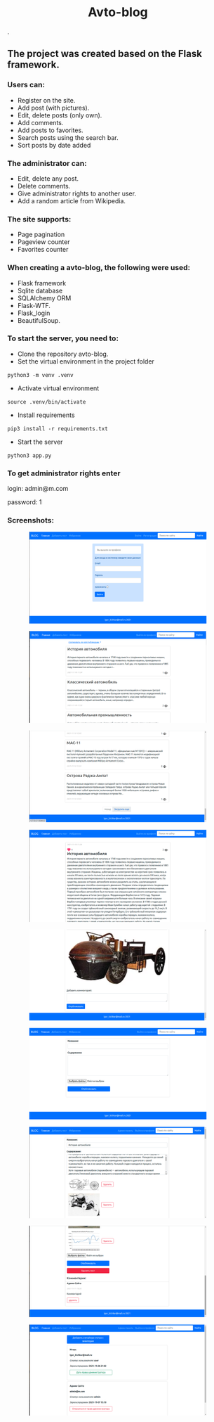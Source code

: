 <h1 align="center">Avto-blog</h1>.
<h2>The project was created based on the Flask framework.</h2>

### Users can:
- Register on the site.
- Add post (with pictures). 
- Edit, delete posts (only own).
- Add comments.
- Add posts to favorites.
- Search posts using the search bar.
- Sort posts by date added

### The administrator can:
- Edit, delete any post.
- Delete comments.
- Give administrator rights to another user.
- Add a random article from Wikipedia.

### The site supports:
- Page pagination
- Pageview counter
- Favorites counter

### When creating a avto-blog, the following were used:
- Flask framework
- Sqlite database
- SQLAlchemy ORM
- Flask-WTF.
- Flask_login
- BeautifulSoup.

### To start the server, you need to:
- Clone the repository avto-blog.
- Set the virtual environment in the project folder
```
python3 -m venv .venv
```
- Activate virtual environment
```
source .venv/bin/activate
```
- Install requirements
```
pip3 install -r requirements.txt
```
- Start the server
```
python3 app.py
```

### To get administrator rights enter 
<p>login: admin@m.com</p> 
<p>password: 1</p>

### Screenshots:
<p align="center">
<img  src="./readme_assets/0.png" width="80%">
</p>
<p align="center">
<img  src="./readme_assets/1.png" width="80%">
</p>
<p align="center">
<img  src="./readme_assets/2.png" width="80%">
</p>
<p align="center">
<img  src="./readme_assets/3.png" width="80%">
</p>
<p align="center">
<img  src="./readme_assets/4.png" width="80%">
</p>
<p align="center">
<img  src="./readme_assets/5.png" width="80%">
</p>
<p align="center">
<img  src="./readme_assets/6.png" width="80%">
</p>
<p align="center">
<img  src="./readme_assets/7.png" width="80%">
</p>
<p align="center">
<img  src="./readme_assets/8.png" width="80%">
</p>
